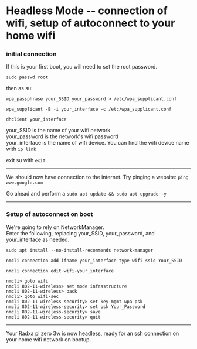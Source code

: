 <h1>Headless Mode -- connection of wifi, setup of autoconnect to your home wifi </h1>

<h3>initial connection</h3>

If this is your first boot, you will need to set the root password.

`sudo passwd root`

then as su:

`wpa_passphrase your_SSID your_password > /etc/wpa_supplicant.conf`

`wpa_supplicant -B -i your_interface -c /etc/wpa_supplicant.conf`

`dhclient your_interface`


your_SSID is the name of your wifi network<br> 
your_password is the network's wifi password<br>
your_interface is the name of wifi device. You can find the wifi device name with `ip link`

exit su with `exit`

***

We should now have connection to the internet. Try pinging a website: `ping www.google.com`

Go ahead and perform a `sudo apt update && sudo apt upgrade -y`

***

<h3>Setup of autoconnect on boot</h3>

We're going to rely on NetworkManager.<br>
Enter the following, replacing your_SSID, your_password, and your_interface as needed.

`sudo apt install --no-install-recommends network-manager`

`nmcli connection add ifname your_interface type wifi ssid Your_SSID`

`nmcli connection edit wifi-your_interface`

	nmcli> goto wifi
	nmcli 802-11-wireless> set mode infrastructure
	nmcli 802-11-wireless> back
	nmcli> goto wifi-sec
	nmcli 802-11-wireless-security> set key-mgmt wpa-psk
	nmcli 802-11-wireless-security> set psk Your_Password
	nmcli 802-11-wireless-security> save
	nmcli 802-11-wireless-security> quit

***

Your Radxa pi zero 3w is now headless, ready for an ssh connection on your home wifi network on bootup.